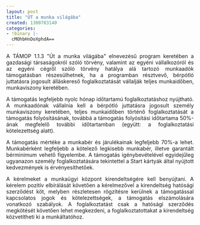 ```yaml
---
layout: post
title: "ÚT a munka világába"
created: 1300783140
categories:
- !binary |-
  cMOhbHnDoXphdA==
---
```

<p style="text-align: justify;">A TÁMOP 1.1.3 "Út a munka világába" elnevezésű program keretében a gazdasági társaságokról szóló törvény, valamint az egyéni vállalkozóról és az egyéni cégről szóló törvény hatálya alá tartozó munkaadók támogatásban részesülhetnek, ha a programban résztvevő, bérpótló juttatásra jogosult álláskereső foglalkoztatását vállalják teljes munkaidőben, munkaviszony keretében.&nbsp;</p><p style="text-align: justify;">A támogatás legfeljebb nyolc hónap időtartamú foglalkoztatáshoz nyújtható. A munkaadónak vállalnia kell a bérpótló juttatásra jogosult személy munkaviszony keretében, teljes munkaidőben történő foglalkoztatását a támogatás folyósításának, továbbá a támogatás folyósítási időtartama 50%-ának megfelelő további időtartamban (együtt: a foglalkoztatási kötelezettség alatt).&nbsp;</p><p style="text-align: justify;">A támogatás mértéke a munkabér és járulékainak legfeljebb 70%-a lehet. Munkabérként legfeljebb a kötelező legkisebb munkabér, illetve garantált bérminimum vehető figyelembe. A támogatás igénybevételével egyidejűleg ugyanazon személy foglalkoztatására tekintettel a Start kártyák által nyújtott kedvezmények is érvényesíthetőek.</p><p style="text-align: justify;">A kérelmeket a munkaügyi központ kirendeltségére kell benyújtani. A kérelem pozitív elbírálását követően a kérelmezővel a kirendeltség hatósági szerződést köt, melyben részletesen rögzítésre kerülnek a támogatással kapcsolatos jogok és kötelezettségek, a támogatás elszámolására vonatkozó szabályok. A foglalkoztatást csak a hatósági szerződés megkötését követően lehet megkezdeni, a foglalkoztatottakat a kirendeltség közvetítheti ki a munkáltatóhoz.&nbsp;</p>

